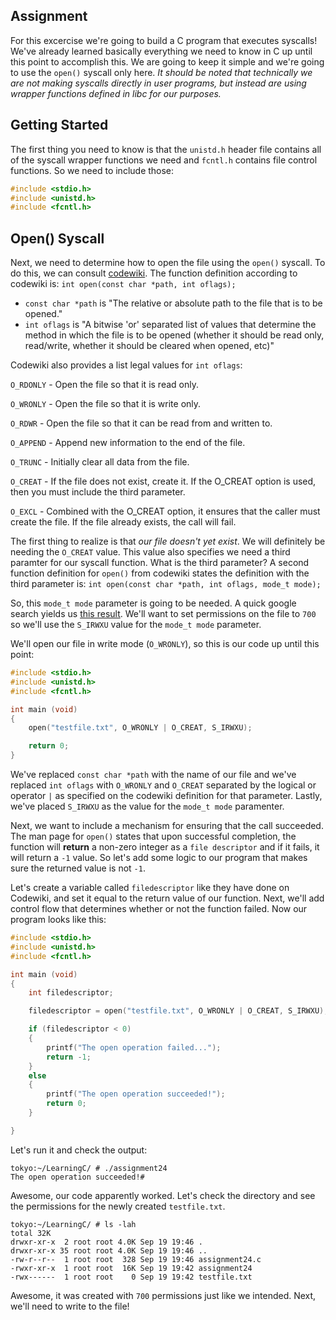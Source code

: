 ## Assignment
For this excercise we're going to build a C program that executes syscalls! We've already learned basically everything we need to know in C up until this point to accomplish this. We are going to keep it simple and we're going to use the `open()` syscall only here. *It should be noted that technically we are not making syscalls directly in user programs, but instead are using wrapper functions defined in libc for our purposes.*

## Getting Started
The first thing you need to know is that the `unistd.h` header file contains all of the syscall wrapper functions we need and `fcntl.h` contains file control functions. So we need to include those:
```c
#include <stdio.h>
#include <unistd.h>
#include <fcntl.h>
```

## Open() Syscall
Next, we need to determine how to open the file using the `open()` syscall. To do this, we can consult [codewiki](http://codewiki.wikidot.com/c:system-calls:open). The function definition according to codewiki is:
`int open(const char *path, int oflags);`

+ `const char *path` is "The relative or absolute path to the file that is to be opened."
+ `int oflags` is "A bitwise 'or' separated list of values that determine the method in which the file is to be opened (whether it should be read only, read/write, whether it should be cleared when opened, etc)"

Codewiki also provides a list legal values for `int oflags`:

`O_RDONLY` - Open the file so that it is read only.

`O_WRONLY` - Open the file so that it is write only.

`O_RDWR` - Open the file so that it can be read from and written to.

`O_APPEND` -	Append new information to the end of the file.

`O_TRUNC` -	Initially clear all data from the file.

`O_CREAT` -	If the file does not exist, create it. If the O_CREAT option is used, then you must include the third parameter.

`O_EXCL` -	Combined with the O_CREAT option, it ensures that the caller must create the file. If the file already exists, the call will fail.

The first thing to realize is that *our file doesn't yet exist*. We will definitely be needing the `O_CREAT` value. This value also specifies we need a third paramter for our syscall function. What is the third parameter? A second function definition for `open()` from codewiki states the definition with the third parameter is: `int open(const char *path, int oflags, mode_t mode);`

So, this `mode_t mode` parameter is going to be needed. A quick google search yields us [this result](https://jameshfisher.com/2017/02/24/what-is-mode_t/). We'll want to set permissions on the file to `700` so we'll use the `S_IRWXU` value for the `mode_t mode` parameter.

We'll open our file in write mode (`O_WRONLY`), so this is our code up until this point:
```c
#include <stdio.h>
#include <unistd.h>
#include <fcntl.h>

int main (void)
{
	open("testfile.txt", O_WRONLY | O_CREAT, S_IRWXU);

	return 0;
}
```
We've replaced `const char *path` with the name of our file and we've replaced `int oflags` with `O_WRONLY` and `O_CREAT` separated by the logical or operator `|` as specified on the codewiki definition for that parameter. Lastly, we've placed `S_IRWXU` as the value for the `mode_t mode` paramenter.

Next, we want to include a mechanism for ensuring that the call succeeded. The man page for `open()` states that upon successful completion, the function will **return** a non-zero integer as a `file descriptor` and if it fails, it will return a `-1` value. So let's add some logic to our program that makes sure the returned value is not `-1`.

Let's create a variable called `filedescriptor` like they have done on Codewiki, and set it equal to the return value of our function. Next, we'll add control flow that determines whether or not the function failed. Now our program looks like this:
```c
#include <stdio.h>
#include <unistd.h>
#include <fcntl.h>

int main (void)
{
	int filedescriptor;

	filedescriptor = open("testfile.txt", O_WRONLY | O_CREAT, S_IRWXU);

	if (filedescriptor < 0)
	{
		printf("The open operation failed...");
		return -1;
	}
	else
	{
		printf("The open operation succeeded!");
		return 0;
	}

}
```

Let's run it and check the output:
```terminal_session
tokyo:~/LearningC/ # ./assignment24                                          
The open operation succeeded!#
```

Awesome, our code apparently worked. Let's check the directory and see the permissions for the newly created `testfile.txt`.

```terminal_session
tokyo:~/LearningC/ # ls -lah                                       
total 32K
drwxr-xr-x  2 root root 4.0K Sep 19 19:46 .
drwxr-xr-x 35 root root 4.0K Sep 19 19:46 ..
-rw-r--r--  1 root root  328 Sep 19 19:46 assignment24.c
-rwxr-xr-x  1 root root  16K Sep 19 19:42 assignment24
-rwx------  1 root root    0 Sep 19 19:42 testfile.txt
```

Awesome, it was created with `700` permissions just like we intended. Next, we'll need to write to the file!
